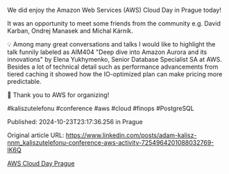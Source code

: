 We did enjoy the Amazon Web Services (AWS) Cloud Day in Prague today!


It was an opportunity to meet some friends from the community e.g. David Karban, Ondrej Manasek and Michal Kárník.


💡 Among many great conversations and talks I would like to highlight the talk funnily labeled as AIM404 "Deep dive into Amazon Aurora and its innovations" by Elena Yukhymenko, Senior Database Specialist SA at AWS. Besides a lot of technical detail such as performance advancements from tiered caching it showed how the IO-optimized plan can make pricing more predictable.


🙏 Thank you to AWS for organizing!


#kaliszutelefonu #conference #aws #cloud #finops #PostgreSQL


Published: 2024-10-23T23:17:36.256 in Prague

Original article URL: https://www.linkedin.com/posts/adam-kalisz-nnm_kaliszutelefonu-conference-aws-activity-7254964201088032769-lK6Q

[AWS Cloud Day Prague](./media/aws-cloud-day-karban-kalisz.jpg)